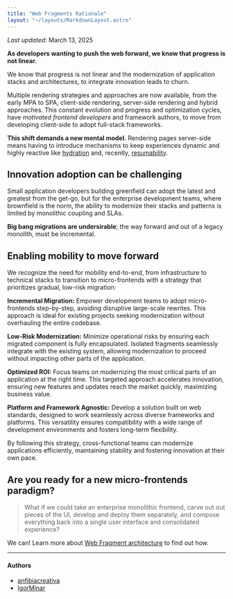 ```yaml
---
title: "Web Fragments Rationale"
layout: "~/layouts/MarkdownLayout.astro"
---
```


_Last updated_: March 13, 2025

**As developers wanting to push the web forward, we know that progress is not linear.**

We know that progress is not linear and the modernization of application stacks and architectures, to integrate innovation leads to churn.

Multiple rendering strategies and approaches are now available, from the early MPA to SPA, client-side rendering, server-side rendering and hybrid approaches. This constant evolution and progress and optimization cycles, have _motivated frontend developers_ and framework authors, to move from developing client-side to adopt full-stack frameworks.

**This shift demands a new mental model.** Rendering pages server-side means having to introduce mechanisms to keep experiences dynamic and highly reactive like [hydration]() and, recently, [resumability](https://www.builder.io/blog/resumability-vs-hydration).

## Innovation adoption can be challenging

Small application developers building greenfield can adopt the latest and greatest from the get-go, but for the enterprise development teams, where brownfield is the norm, the ability to modernize their stacks and patterns is limited by monolithic coupling and SLAs.

**Big bang migrations are undersirable**; the way forward and out of a legacy monolith, must be incremental.

## Enabling mobility to move forward

We recognize the need for mobility end-to-end, from infrastructure to technical stacks to transition to micro-frontends with a strategy that prioritizes gradual, low-risk migration:

**Incremental Migration:** Empower development teams to adopt micro-frontends step-by-step, avoiding disruptive large-scale rewrites. This approach is ideal for existing projects seeking modernization without overhauling the entire codebase.

**Low-Risk Modernization:** Minimize operational risks by ensuring each migrated component is fully encapsulated. Isolated fragments seamlessly integrate with the existing system, allowing modernization to proceed without impacting other parts of the application.

**Optimized ROI:** Focus teams on modernizing the most critical parts of an application at the right time. This targeted approach accelerates innovation, ensuring new features and updates reach the market quickly, maximizing business value.

**Platform and Framework Agnostic:** Develop a solution built on web standards, designed to work seamlessly across diverse frameworks and platforms. This versatility ensures compatibility with a wide range of development environments and fosters long-term flexibility.

By following this strategy, cross-functional teams can modernize applications efficiently, maintaining stability and fostering innovation at their own pace.

## Are you ready for a new micro-frontends paradigm?

> What if we could take an enterprise monolithic frontend, carve out out pieces of the UI, develop and deploy them separately, and compose everything back into a single user interface and consolidated experience?

We can! Learn more about [Web Fragment architecture](./architecture) to find out how.

---

#### Authors

<ul class="authors">
    <li class="author"><a href="https://github.com/anfibiacreativa">anfibiacreativa</a></li>
    <li class="author"><a href="https://github.com/igorminar">IgorMinar</a></li>
</ul>
